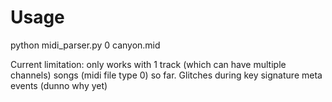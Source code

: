 # Usage

python midi_parser.py 0 canyon.mid

Current limitation: only works with 1 track (which can have multiple channels) songs (midi file type 0) so far.
Glitches during key signature meta events (dunno why yet)
